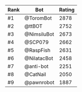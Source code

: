Rank|Bot|Rating
---|---|---
#1|@ToromBot|2878
#2|@ttBOT|2752
#3|@NimsiluBot|2673
#4|@SCP079|2662
#5|@RaspFish|2631
#6|@NilatacBot|2458
#7|@anti-bot|2251
#8|@CatNail|2050
#9|@pawnrobot|1887
